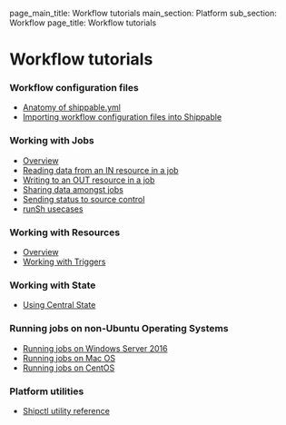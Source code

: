 page_main_title: Workflow tutorials
main_section: Platform
sub_section: Workflow
page_title: Workflow tutorials

# Workflow tutorials

### Workflow configuration files
* [Anatomy of shippable.yml](/platform/tutorial/workflow/shippable-yml)
* [Importing workflow configuration files into Shippable](/platform/tutorial/workflow/crud-syncrepo)

### Working with Jobs
* [Overview](/platform/tutorial/workflow/crud-job)
* [Reading data from an IN resource in a job](/platform/tutorial/workflow/access-resource-data)
* [Writing to an OUT resource in a job](/platform/tutorial/workflow/writing-keyvalues-to-output-resource)
* [Sharing data amongst jobs](/platform/tutorial/workflow/sharing-data-between-jobs)
* [Sending status to source control](/platform/tutorial/workflow/sending-status-to-scm)
* [runSh usecases](/platform/tutorial/workflow/using-runSh)

### Working with Resources
* [Overview](/platform/tutorial/workflow/crud-resource)
* [Working with Triggers](/platform/tutorial/workflow/crud-trigger)

### Working with State
* [Using Central State](/platform/tutorial/workflow/using-central-state)

### Running jobs on non-Ubuntu Operating Systems
* [Running jobs on Windows Server 2016](/platform/tutorial/workflow/jobs-windows)
* [Running jobs on Mac OS](/platform/tutorial/workflow/jobs-macos)
* [Running jobs on CentOS](/platform/tutorial/workflow/jobs-centos)

### Platform utilities
* [Shipctl utility reference](/platform/tutorial/workflow/using-shipctl)
